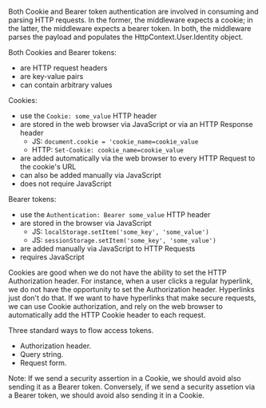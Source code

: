 
Both Cookie and Bearer token authentication are involved in consuming and parsing HTTP requests. In the former, the middleware expects a cookie; in the latter, the middleware expects a bearer token. In both, the middleware parses the payload and populates the HttpContext.User.Identity object.

Both Cookies and Bearer tokens: 
* are HTTP request headers
* are key-value pairs
* can contain arbitrary values

Cookies:
* use the `Cookie: some_value` HTTP header
* are stored in the web browser via JavaScript or via an HTTP Response header
    * JS: `document.cookie = 'cookie_name=cookie_value`
    * HTTP: `Set-Cookie: cookie_name=cookie_value`
* are added automatically via the web browser to every HTTP Request to the cookie's URL
* can also be added manually via JavaScript
* does not require JavaScript

Bearer tokens:
* use the `Authentication: Bearer some_value` HTTP header
* are stored in the browser via JavaScript
    * JS: `localStorage.setItem('some_key', 'some_value')`
    * JS: `sessionStorage.setItem('some_key', 'some_value')` 
* are added manually via JavaScript to HTTP Requests
* requires JavaScript

Cookies are good when we do not have the ability to set the HTTP Authorization header. For instance, when a user clicks a regular hyperlink, we do not have the opportunity to set the Authorization header. Hyperlinks just don't do that. If we want to have hyperlinks that make secure requests, we can use Cookie authorization, and rely on the web browser to automatically add the HTTP Cookie header to each request.

Three standard ways to flow access tokens. 

* Authorization header.
* Query string. 
* Request form.

Note: If we send a security assertion in a Cookie, we should avoid also sending it as a Bearer token. Conversely, if we send a security assetion via a Bearer token, we should avoid also sending it in a Cookie.